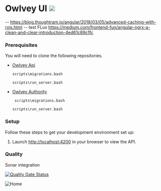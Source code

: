 # Owlvey UI [<img src="https://i.imgur.com/oMcxwZ0.png" alt="Eva Design System" height="20px" />](https://eva.design) 

-- https://blog.thoughtram.io/angular/2018/03/05/advanced-caching-with-rxjs.html
-- test FLux https://medium.com/frontend-fun/angular-ngrx-a-clean-and-clear-introduction-4ed61c89c1fc

### Prerequisites
You will need to clone the following repositories.

* [Owlvey Api](https://github.com/owlvey/owlvey_api)
    ```
    scripts\migrations.bash
    ```
    ```
    scripts\run_server.bash
    ```
* [Owlvey Authority](https://github.com/owlvey/owlvey_identity)
   ```
    scripts\migrations.bash
    ```
    ```
    scripts\run_server.bash
    ```

### Setup
Follow these steps to get your development environment set up:

  1. Launch [http://localhost:4200](http://localhost:4200/) in your browser to view the API.


### Quality

Sonar integration 

[![Quality Gate Status](https://sonarcloud.io/api/project_badges/measure?project=owlvey_owlvey_falcon_ui&metric=alert_status)](https://sonarcloud.io/dashboard?id=owlvey_owlvey_falcon_ui)


![Home](https://github.com/owlvey/owlvey_falcon_ui/resources/home.png)
